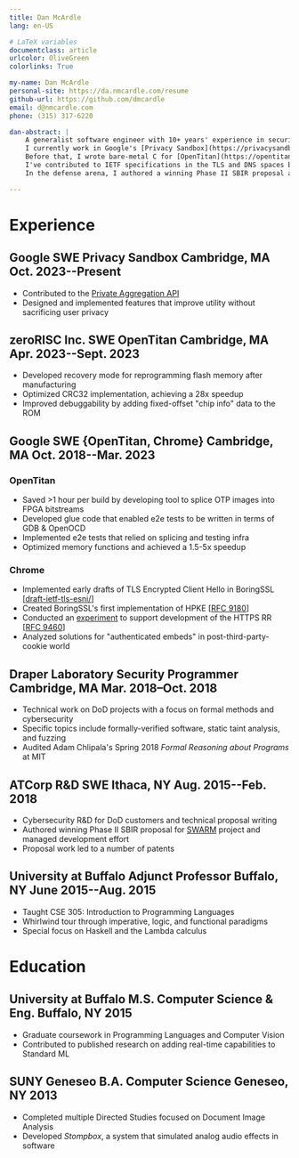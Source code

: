 ```yaml
---
title: Dan McArdle
lang: en-US

# LaTeX variables
documentclass: article
urlcolor: OliveGreen
colorlinks: True

my-name: Dan McArdle
personal-site: https://da.nmcardle.com/resume
github-url: https://github.com/dmcardle
email: d@nmcardle.com
phone: (315) 317-6220

dan-abstract: |
    A generalist software engineer with 10+ years' experience in security and privacy, I enjoy designing and implementing new features, bug-hunting in low-level code, and contributing to open-source software.
    I currently work in Google's [Privacy Sandbox](https://privacysandbox.com), where I've been building private advertising technology in Chrome.
    Before that, I wrote bare-metal C for [OpenTitan](https://opentitan.org/) and developed novel e2e testing infrastructure.
    I've contributed to IETF specifications in the TLS and DNS spaces by implementing prototypes of draft revisions in order to evaluate feasibility.
    In the defense arena, I authored a winning Phase II SBIR proposal and created a system based on FreeBSD and LLVM that generates VMs with unique calling conventions throughout their kernel and userspace.

---
```


# Experience

## <employer>Google</employer> <job-role>SWE</job-role> <job-proj>Privacy Sandbox</job-proj> <job-loc>Cambridge, MA</job-loc> <job-dates>Oct. 2023--Present</job-dates>

* Contributed to the [Private Aggregation API](https://patcg-individual-drafts.github.io/private-aggregation-api)
* Designed and implemented features that improve utility without sacrificing user privacy

## <employer>zeroRISC Inc.</employer> <job-role>SWE</job-role> <job-proj>OpenTitan</job-proj> <job-loc>Cambridge, MA</job-loc> <job-dates>Apr. 2023--Sept. 2023</job-dates>

* Developed recovery mode for reprogramming flash memory after manufacturing
* Optimized CRC32 implementation, achieving a 28x speedup
* Improved debuggability by adding fixed-offset "chip info" data to the ROM

## <employer>Google</employer> <job-role>SWE</job-role> <job-proj>{OpenTitan, Chrome}</job-proj> <job-loc>Cambridge, MA</job-loc> <job-dates>Oct. 2018--Mar. 2023</job-dates>

### <job-proj>OpenTitan</job-proj>

* Saved >1 hour per build by developing tool to splice OTP images into FPGA bitstreams
* Developed glue code that enabled e2e tests to be written in terms of GDB & OpenOCD
* Implemented e2e tests that relied on splicing and testing infra
* Optimized memory functions and achieved a 1.5-5x speedup

### <job-proj>Chrome</job-proj>

* Implemented early drafts of TLS Encrypted Client Hello in BoringSSL [[draft-ietf-tls-esni/](https://datatracker.ietf.org/doc/draft-ietf-tls-esni/)]
* Created BoringSSL's first implementation of HPKE [[RFC 9180](https://datatracker.ietf.org/doc/rfc9180/)]
* Conducted an [experiment](https://chromestatus.com/feature/5948056459542528) to support development of the HTTPS RR [[RFC 9460](https://www.rfc-editor.org/rfc/rfc9460.html)]
* Analyzed solutions for "authenticated embeds" in post-third-party-cookie world

## <employer>Draper Laboratory</employer> <job-role>Security Programmer</job-role> <job-loc>Cambridge, MA</job-loc> <job-dates>Mar. 2018–Oct. 2018</job-dates>

* Technical work on DoD projects with a focus on formal methods and cybersecurity
* Specific topics include formally-verified software, static taint analysis, and fuzzing
* Audited Adam Chlipala's Spring 2018 *Formal Reasoning about Programs* at MIT

## <employer>ATCorp</employer> <job-role>R&D SWE</job-role> <job-loc>Ithaca, NY</job-loc> <job-dates>Aug. 2015--Feb. 2018</job-dates>

* Cybersecurity R&D for DoD customers and technical proposal writing
* Authored winning Phase II SBIR proposal for [SWARM](https://www.sbir.gov/awards/164047) project and managed development effort
* Proposal work led to a number of patents

## <employer>University at Buffalo</employer> <job-role>Adjunct Professor</job-role> <job-loc>Buffalo, NY</job-loc> <job-dates>June 2015--Aug. 2015</job-dates>

* Taught CSE 305: Introduction to Programming Languages
* Whirlwind tour through imperative, logic, and functional paradigms
* Special focus on Haskell and the Lambda calculus

# Education

## <span>University at Buffalo</span> <job-role>M.S.</job-role> <span>Computer Science & Eng.</span> <job-loc>Buffalo, NY</job-loc> <job-dates>2015</job-dates>

* Graduate coursework in Programming Languages and Computer Vision
* Contributed to published research on adding real-time capabilities to Standard ML

## <span>SUNY Geneseo</span> <job-role>B.A.</job-role> <span>Computer Science</span> <job-loc>Geneseo, NY</job-loc> <job-dates>2013</job-dates>

* Completed multiple Directed Studies focused on Document Image Analysis
* Developed *Stompbox*, a system that simulated analog audio effects in software

